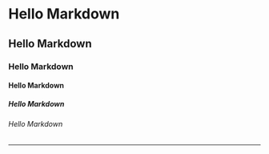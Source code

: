 # Hello Markdown 
## Hello Markdown
### Hello Markdown
#### Hello Markdown
##### Hello Markdown
###### Hello Markdown

------
